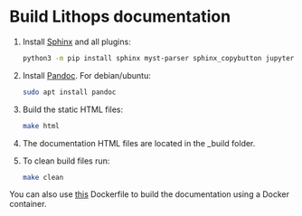 # Build Lithops documentation

1. Install [Sphinx](https://www.sphinx-doc.org/en/master/usage/installation.html) and all plugins:

    ```bash
    python3 -m pip install sphinx myst-parser sphinx_copybutton jupyter ipykernel nbsphinx sphinx_book_theme 
    ```

2. Install [Pandoc](https://pandoc.org/installing.html). For debian/ubuntu:

    ```bash
    sudo apt install pandoc
    ```

3. Build the static HTML files:

    ```bash
    make html
    ```

4. The documentation HTML files are located in the _build folder.

5. To clean build files run:

    ```bash
    make clean
    ```

You can also use [this](Dockerfile) Dockerfile to build the documentation using a Docker container.
